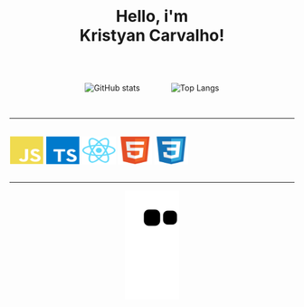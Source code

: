 <Br />

<div>
<h1 align="center">Hello, i'm <br /> Kristyan Carvalho!</h1>
</div>

<Br />

<Br />
  
<div align="center">

![GitHub stats](https://github-readme-stats.vercel.app/api?username=kriscrv&show_icons=true&theme=tokyonight) ‌ ‌ ‌ ‌ ‌ ‌ ‌ ‌ ‌ ‌ ‌ ‌ ‌ 
![Top Langs](https://github-readme-stats.vercel.app/api/top-langs/?username=kriscrv&theme=tokyonight)

</div>

<br />
 
<hr />

<div style="display: inline_block"><br>
  <img align="center" alt="Kris-Js" height="50" width="60" src="https://raw.githubusercontent.com/devicons/devicon/master/icons/javascript/javascript-plain.svg">
  <img align="center" alt="Kris-Ts" height="50" width="60" src="https://raw.githubusercontent.com/devicons/devicon/master/icons/typescript/typescript-plain.svg">
  <img align="center" alt="Kris-React" height="50" width="60" src="https://raw.githubusercontent.com/devicons/devicon/master/icons/react/react-original.svg">
  <img align="center" alt="Kris-HTML" height="50" width="60" src="https://raw.githubusercontent.com/devicons/devicon/master/icons/html5/html5-original.svg">
  <img align="center" alt="Kris-CSS" height="50" width="60" src="https://raw.githubusercontent.com/devicons/devicon/master/icons/css3/css3-original.svg">
</div>
  
<br />
 
<hr />

<div align="center">
  
![Snake animation](https://github.com/kriscrv/kriscrv/blob/output/github-contribution-grid-snake.svg)

</div>
  
<br />

